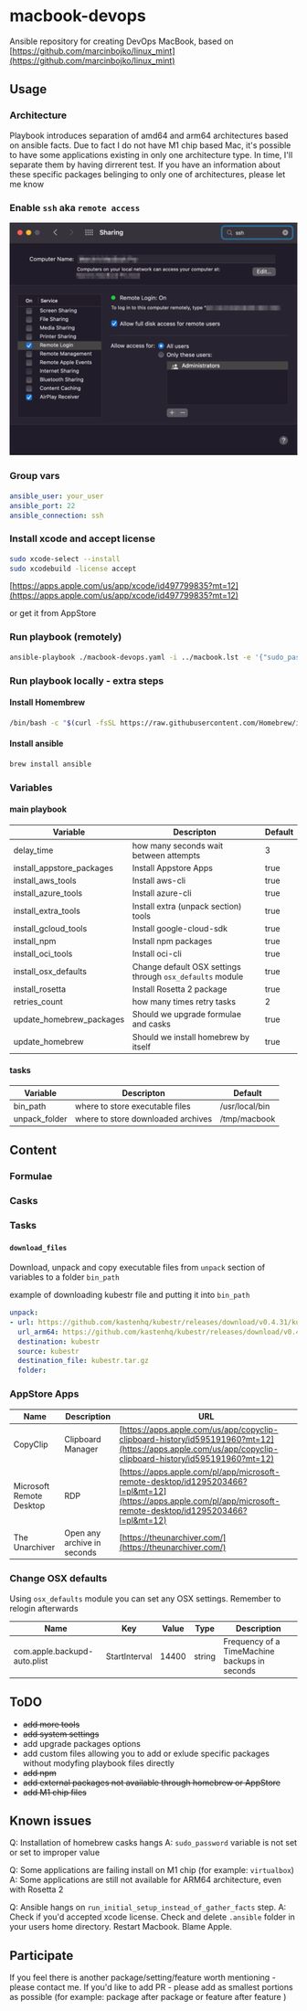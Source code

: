 # macbook-devops

Ansible repository for creating DevOps MacBook, based on [https://github.com/marcinbojko/linux_mint](https://github.com/marcinbojko/linux_mint)

## Usage

### Architecture

Playbook introduces separation of amd64 and arm64 architectures based on ansible facts. Due to fact I do not have M1 chip based Mac, it's possible to have some applications existing in only one architecture type.
In time, I'll separate them by having dirrerent test. If you have an information about these specific packages belinging to only one of architectures, please let me know

### Enable `ssh` aka `remote access`

![ssh](./images/ssh.png)

### Group vars

```yaml
ansible_user: your_user
ansible_port: 22
ansible_connection: ssh
```

### Install xcode and accept license

```bash
sudo xcode-select --install
sudo xcodebuild -license accept
```

[https://apps.apple.com/us/app/xcode/id497799835?mt=12](https://apps.apple.com/us/app/xcode/id497799835?mt=12)

or get it from AppStore

### Run playbook (remotely)

```bash
ansible-playbook ./macbook-devops.yaml -i ../macbook.lst -e '{"sudo_password": "your_user_password"}'
```

### Run playbook locally - extra steps

#### Install Homembrew

```bash
/bin/bash -c "$(curl -fsSL https://raw.githubusercontent.com/Homebrew/install/HEAD/install.sh)"
```

#### Install ansible

```bash
brew install ansible
```

### Variables

#### main playbook

|Variable|Descripton|Default|
|--------|----------|-------|
|delay_time|how many seconds wait between attempts|3|
|install_appstore_packages|Install Appstore Apps|true|
|install_aws_tools|Install aws-cli|true|
|install_azure_tools|Install azure-cli|true|
|install_extra_tools|Install extra (unpack section) tools|true|
|install_gcloud_tools|Install google-cloud-sdk|true|
|install_npm|Install npm packages|true|
|install_oci_tools|Install oci-cli|true|
|install_osx_defaults|Change default OSX settings through `osx_defaults` module|true|
|install_rosetta|Install Rosetta 2 package|true|
|retries_count|how many times retry tasks|2|
|update_homebrew_packages|Should we upgrade formulae and casks|true|
|update_homebrew|Should we install homebrew by itself|true|

#### tasks

|Variable|Descripton|Default|
|--------|----------|-------|
|bin_path|where to store executable files| /usr/local/bin|
|unpack_folder|where to store downloaded archives| /tmp/macbook|

## Content

### Formulae

### Casks

### Tasks

#### `download_files`

Download, unpack and copy executable files from `unpack` section of variables to a folder `bin_path`

example of downloading kubestr file and putting it into `bin_path`

```yaml
unpack:
- url: https://github.com/kastenhq/kubestr/releases/download/v0.4.31/kubestr_0.4.31_MacOS_amd64.tar.gz
  url_arm64: https://github.com/kastenhq/kubestr/releases/download/v0.4.31/kubestr_0.4.31_MacOS_arm64.tar.gz
  destination: kubestr
  source: kubestr
  destination_file: kubestr.tar.gz
  folder:
```

### AppStore Apps

|Name|Description|URL|
|----|-----------|---|
|CopyClip|Clipboard Manager|[https://apps.apple.com/us/app/copyclip-clipboard-history/id595191960?mt=12](https://apps.apple.com/us/app/copyclip-clipboard-history/id595191960?mt=12)|
|Microsoft Remote Desktop|RDP|[https://apps.apple.com/pl/app/microsoft-remote-desktop/id1295203466?l=pl&mt=12](https://apps.apple.com/pl/app/microsoft-remote-desktop/id1295203466?l=pl&mt=12)|
|The Unarchiver|Open any archive in seconds|[https://theunarchiver.com/](https://theunarchiver.com/)|

### Change OSX defaults

Using `osx_defaults` module you can set any OSX settings. Remember to relogin afterwards

|Name|Key|Value|Type|Description|
|----|---|-----|----|-----------|
|com.apple.backupd-auto.plist|StartInterval|14400|string|Frequency of a TimeMachine backups in seconds|

## ToDO

* ~~add more tools~~
* ~~add system settings~~
* add upgrade packages options
* add custom files allowing you to add or exlude specific packages without modyfing playbook files directly
* ~~add npm~~
* ~~add external packages not available through homebrew or AppStore~~
* ~~add M1 chip files~~

## Known issues

Q: Installation of homebrew casks hangs
A: `sudo_password` variable is not set or set to improper value

Q: Some applications are failing install on M1 chip (for example: `virtualbox`)
A: Some applications are still not available for ARM64 architecture, even with Rosetta 2

Q: Ansible hangs on `run_initial_setup_instead_of_gather_facts` step.
A: Check if you'd accepted xcode license. Check and delete `.ansible` folder in your users home directory. Restart Macbook. Blame Apple.

## Participate

If you feel there is another package/setting/feature worth mentioning - please contact me. If you'd like to add PR - please add as smallest portions as possible (for example: package after package or feature after feature )
